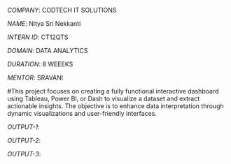 *COMPANY*: CODTECH IT SOLUTIONS

*NAME*: Nitya Sri Nekkanti

*INTERN ID*: CT12QTS

*DOMAIN*: DATA ANALYTICS

*DURATION*: 8 WEEEKS

*MENTOR*: SRAVANI

#This project focuses on creating a fully functional interactive dashboard using Tableau, Power BI, or Dash to visualize a dataset and extract actionable insights. The objective is to enhance data interpretation through dynamic visualizations and user-friendly interfaces.

*OUTPUT-1*: 

*OUTPUT-2*: 

*OUTPUT-3*:
